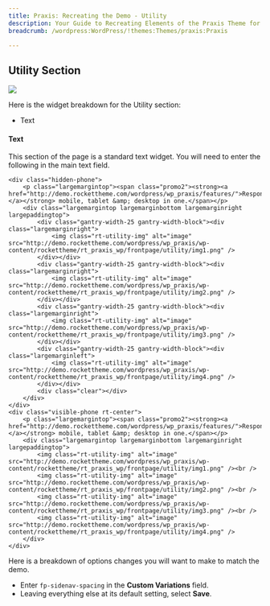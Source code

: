 ```yaml
---
title: Praxis: Recreating the Demo - Utility
description: Your Guide to Recreating Elements of the Praxis Theme for WordPress
breadcrumb: /wordpress:WordPress/!themes:Themes/praxis:Praxis

---
```


Utility Section
-----

![][demo]

Here is the widget breakdown for the Utility section:

* Text

#### Text

This section of the page is a standard text widget. You will need to enter the following in the main text field.

~~~
<div class="hidden-phone">
    <p class="largemargintop"><span class="promo2"><strong><a href="http://demo.rockettheme.com/wordpress/wp_praxis/features/">Responsive:</a></strong> mobile, tablet &amp; desktop in one.</span></p>
	<div class="largemargintop largemarginbottom largemarginright largepaddingtop">
		<div class="gantry-width-25 gantry-width-block"><div class="largemarginright">
			<img class="rt-utility-img" alt="image" src="http://demo.rockettheme.com/wordpress/wp_praxis/wp-content/rockettheme/rt_praxis_wp/frontpage/utility/img1.png" />
		</div></div>
		<div class="gantry-width-25 gantry-width-block"><div class="largemarginright">
			<img class="rt-utility-img" alt="image" src="http://demo.rockettheme.com/wordpress/wp_praxis/wp-content/rockettheme/rt_praxis_wp/frontpage/utility/img2.png" />
		</div></div>
		<div class="gantry-width-25 gantry-width-block"><div class="largemarginright">
			<img class="rt-utility-img" alt="image" src="http://demo.rockettheme.com/wordpress/wp_praxis/wp-content/rockettheme/rt_praxis_wp/frontpage/utility/img3.png" />
		</div></div>
		<div class="gantry-width-25 gantry-width-block"><div class="largemarginleft">
			<img class="rt-utility-img" alt="image" src="http://demo.rockettheme.com/wordpress/wp_praxis/wp-content/rockettheme/rt_praxis_wp/frontpage/utility/img4.png" />
		</div></div>
		<div class="clear"></div>
	</div>	
</div>
<div class="visible-phone rt-center">
	<p class="largemargintop"><span class="promo2"><strong><a href="http://demo.rockettheme.com/wordpress/wp_praxis/features/">Responsive:</a></strong> mobile, tablet &amp; desktop in one.</span></p>
	<div class="largemargintop largemarginbottom largemarginright largepaddingtop">
		<img class="rt-utility-img" alt="image" src="http://demo.rockettheme.com/wordpress/wp_praxis/wp-content/rockettheme/rt_praxis_wp/frontpage/utility/img1.png" /><br />
		<img class="rt-utility-img" alt="image" src="http://demo.rockettheme.com/wordpress/wp_praxis/wp-content/rockettheme/rt_praxis_wp/frontpage/utility/img2.png" /><br />
		<img class="rt-utility-img" alt="image" src="http://demo.rockettheme.com/wordpress/wp_praxis/wp-content/rockettheme/rt_praxis_wp/frontpage/utility/img3.png" /><br />
		<img class="rt-utility-img" alt="image" src="http://demo.rockettheme.com/wordpress/wp_praxis/wp-content/rockettheme/rt_praxis_wp/frontpage/utility/img4.png" />
	</div>	
</div>
~~~

Here is a breakdown of options changes you will want to make to match the demo.

* Enter `fp-sidenav-spacing` in the **Custom Variations** field.
* Leaving everything else at its default setting, select **Save**.

[demo]: assets/demo_6.jpeg
[roksprocket]: ../../plugins/roksprocket/